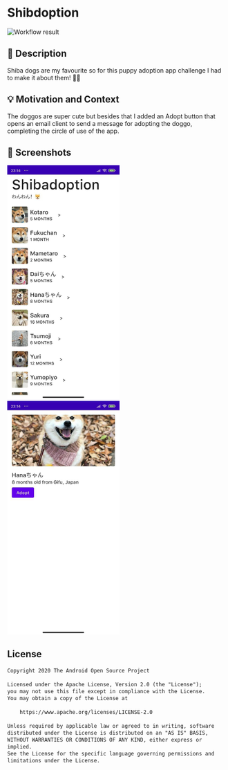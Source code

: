 # Shibdoption

<!--- Replace <OWNER> with your Github Username and <REPOSITORY> with the name of your repository. -->
<!--- You can find both of these in the url bar when you open your repository in github. -->
![Workflow result](https://github.com/izadiegizabal/jc-challenge-w1/workflows/Check/badge.svg)


## :scroll: Description
<!--- Describe your app in one or two sentences -->
Shiba dogs are my favourite so for this puppy adoption app challenge I had to make it about them! 🐶✨

## :bulb: Motivation and Context
<!--- Optionally point readers to interesting parts of your submission. -->
<!--- What are you especially proud of? -->
The doggos are super cute but besides that I added an Adopt button that opens an email client to send a message for adopting the doggo, completing the circle of use of the app.


## :camera_flash: Screenshots
<!-- You can add more screenshots here if you like -->
<img src="/results/screenshot_1.png" width="260">&emsp;<img src="/results/screenshot_2.png" width="260">

## License
```
Copyright 2020 The Android Open Source Project

Licensed under the Apache License, Version 2.0 (the "License");
you may not use this file except in compliance with the License.
You may obtain a copy of the License at

    https://www.apache.org/licenses/LICENSE-2.0

Unless required by applicable law or agreed to in writing, software
distributed under the License is distributed on an "AS IS" BASIS,
WITHOUT WARRANTIES OR CONDITIONS OF ANY KIND, either express or implied.
See the License for the specific language governing permissions and
limitations under the License.
```